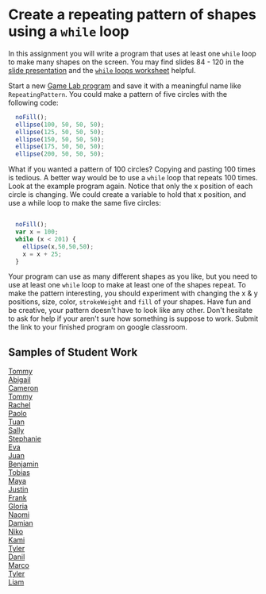 Create a repeating pattern of shapes using a `while` loop
=============================================
In this assignment you will write a program that uses at least one `while` loop to make many shapes on the screen. You may find slides 84 - 120 in the [slide presentation](https://docs.google.com/presentation/d/1fm_Di0qR4HpRWTf8tJtcW3u5by3OrilfXIPZ517K1js/edit?usp=sharing) and the [`while` loops worksheet](https://github.com/Computer-Programming-A/LoopsWorksheet#while-loops-worksheet) helpful.   

Start a new [Game Lab program](https://code.org/educate/gamelab) and save it with a meaningful name like `RepeatingPattern`. You could make a pattern of five circles with the following code:
```javascript
  noFill();
  ellipse(100, 50, 50, 50);
  ellipse(125, 50, 50, 50);
  ellipse(150, 50, 50, 50);
  ellipse(175, 50, 50, 50);
  ellipse(200, 50, 50, 50);
```
 
What if you wanted a pattern of 100 circles? Copying and pasting 100 times is tedious. A better way would be to use a `while` loop that repeats 100 times. Look at the example program again. Notice that only the x position of each circle is changing. We could create a variable to hold that x position, and use a while loop to make the same five circles:
```javascript

  noFill();
  var x = 100;
  while (x < 201) {
    ellipse(x,50,50,50);
    x = x + 25;
  }

```
Your program can use as many different shapes as you like, but you need to use at least one `while` loop to make at least one of the shapes repeat. To make the pattern interesting, you should experiment with changing the x & y positions, size, color, `strokeWeight` and `fill` of your shapes. Have fun and be creative, your pattern doesn't have to look like any other. Don't hesitate to ask for help if your aren't sure how something is suppose to work. Submit the link to your finished program on google classroom.   

Samples of Student Work
-----------------------
[Tommy](https://studio.code.org/projects/gamelab/epxb-uBIKFOCOPHfmwVL-tVhNdXe12GcgLZvy74Sws0)   
[Abigail](https://studio.code.org/projects/gamelab/mtLc_dfONIRK7ETJ-xe3XsKIHRRld-4j3PEHndVqyTc)   
[Cameron](https://studio.code.org/projects/gamelab/QRR0yiOip3m85HjBjcpB2DZgyFUUsAvCKu1YWYOG2Ps)   
[Tommy](https://studio.code.org/projects/gamelab/FbH5iiGDwHqTM_223TfN17HYl3RAcVpKOS2eLIgGheo)   
[Rachel](https://studio.code.org/projects/gamelab/v_DthAkm__veoEY_aB0rWL1Hh10KfaIkQ5CQKiuM0oQ)   
[Paolo](https://studio.code.org/projects/gamelab/WYl3LtrCSJfkCGIQ7Xr1_hA6s8obK7gdpDP3vNhgqRo)   
[Tuan](https://studio.code.org/projects/gamelab/znaffrSBs9yR43o1KeaTSEa6KIjMRc3CLNwDaOKxJg8)   
[Sally](https://studio.code.org/projects/gamelab/Lpd1x7fjTpLfvZ0thtbiNewiws8Xys6CUKrM1aFUSZ8)   
[Stephanie](https://studio.code.org/projects/gamelab/bg2yydL853YfM72kHzF0d-4Y1nVa4PQto3zDDzC4oTQ)   
[Eva](https://studio.code.org/projects/gamelab/WlNR8khgfFm7qdPOC1IA-ujeHZdAuiRrP6STJau_h3s)   
[Juan](https://studio.code.org/projects/gamelab/U_skeWQ9cnwbUI0h8kUCwkiDaIszy4y3rL8GLAkm_lA)   
[Benjamin](https://studio.code.org/projects/gamelab/x6xxlW5C1vmDxB5pzwWhO_rS_75YqAKa5gAe2GjRq5A)   
[Tobias](https://studio.code.org/projects/gamelab/UJX8xrJ8MbSK8XRGhtkUtdVnh4939VErQfcw4E6gMek)   
[Maya](https://studio.code.org/projects/gamelab/yBEnfh05m3S79yqdtQ_rBOEO3qUft-_q89ncRNC0qxU)   
[Justin](https://studio.code.org/projects/gamelab/JbCJU54byiDHPCXycH-XqRLfXtYZMWpMU8CDdWhJyAw)   
[Frank](https://studio.code.org/projects/gamelab/Pm-lgxh8rF-wm98I_X0v13ozRDNJU6QTE2eytgFRPiA)   
[Gloria](https://studio.code.org/projects/gamelab/azRw8lCJcLNWA1QtDNSGvZ4fwFqRM6qtk6hGxqRnazs)   
[Naomi](https://studio.code.org/projects/gamelab/jAISSaxZHRc1Xnz4qkpFdgHlEMWg5mN_SuaaazjzXX8)   
[Damian](https://studio.code.org/projects/gamelab/8Uk5a36WRv_j_0IF81aRkA8VZvHenGmZ-VANxCuri2Y)   
[Niko](https://studio.code.org/projects/gamelab/VUMYK3uIv98Y2Wr2rEfbJQxPrbzsXaxnWWACCgB4u6U)   
[Kami](https://studio.code.org/projects/gamelab/SKONJr_u5jAu0IdPQW23tzahaNYWAPr7TeHco8dxIQc)   
[Tyler](https://studio.code.org/projects/gamelab/m0M6qquNvROhD-e_odXbPvQaAOPsIZIZelgZXSB4xSs)   
[Danil](https://studio.code.org/projects/gamelab/ic9SEKE-DEzkXUw20MVnHOHcT6X66sP6gUebD3cXe40)   
[Marco](https://studio.code.org/projects/gamelab/KF1eD8X0XQAPN7dSe58o61e9Mj9VuSje0_7ZcyYJrAM)   
[Tyler](https://studio.code.org/projects/gamelab/m0M6qquNvROhD-e_odXbPvQaAOPsIZIZelgZXSB4xSs)   
[Liam](https://studio.code.org/projects/gamelab/yW_IsC4wCYc3QR6aYfBoxlVMFtU7Hx8qAUFyQGBITko)   
  

